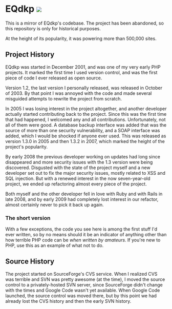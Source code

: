 # EQdkp ![](http://stillmaintained.com/tsigo/eqdkp.png)

This is a mirror of EQdkp's codebase. The project has been abandoned, so this
repository is only for historical purposes.

At the height of its popularity, it was powering more than 500,000 sites.

## Project History

EQdkp was started in December 2001, and was one of my very early PHP projects.
It marked the first time I used version control, and was the first piece of
code I ever released as open source.

Version 1.2, the last version I personally released, was released in October of
2003. By that point I was annoyed with the code and made several misguided
attempts to rewrite the project from scratch.

In 2005 I was losing interest in the project altogether, and another developer
actually started contributing back to the project. Since this was the first
time that had happened, I welcomed any and all contributions. Unfortunately,
not all of them were good. A database backup interface was added that was the
source of more than one security vulnerability, and a SOAP interface was added,
which I would be shocked if anyone ever used. This was released as version
1.3.0 in 2005 and then 1.3.2 in 2007, which marked the height of the project's
popularity.

By early 2008 the previous developer working on updates had long since
disappeared and more security issues with the 1.3 version were being
discovered. Disgusted with the state of the project myself and a new developer
set out to fix the major security issues, mostly related to XSS and SQL
injection. But with a renewed interest in the now seven-year-old project, we
ended up refactoring almost every piece of the project.

Both myself and the other developer fell in love with Ruby and with Rails in
late 2008, and by early 2009 had completely lost interest in our refactor,
almost certainly never to pick it back up again.

### The short version

With a few exceptions, the code you see here is among the first stuff I'd ever
written, so by no means should it be an indicator of anything other than how
terrible PHP code can be *when written by amateurs*. If you're new to PHP, use
this as an example of what not to do.

## Source History

The project started on SourceForge's CVS service. When I realized CVS was
terrible and SVN was pretty awesome (at the time), I moved the source control
to a privately-hosted SVN server, since SourceForge didn't change with the
times and Google Code wasn't yet available. When Google Code launched, the
source control was moved there, but by this point we had already lost the CVS
history and then the early SVN history.
